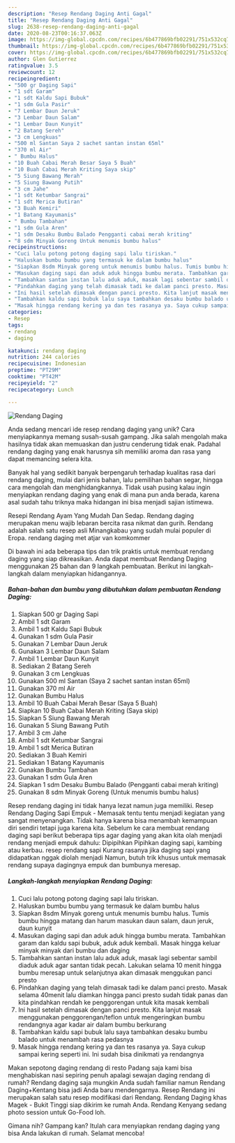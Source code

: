 ```yaml
---
description: "Resep Rendang Daging Anti Gagal"
title: "Resep Rendang Daging Anti Gagal"
slug: 2638-resep-rendang-daging-anti-gagal
date: 2020-08-23T00:16:37.063Z
image: https://img-global.cpcdn.com/recipes/6b477869bfb02291/751x532cq70/rendang-daging-foto-resep-utama.jpg
thumbnail: https://img-global.cpcdn.com/recipes/6b477869bfb02291/751x532cq70/rendang-daging-foto-resep-utama.jpg
cover: https://img-global.cpcdn.com/recipes/6b477869bfb02291/751x532cq70/rendang-daging-foto-resep-utama.jpg
author: Glen Gutierrez
ratingvalue: 3.5
reviewcount: 12
recipeingredient:
- "500 gr Daging Sapi"
- "1 sdt Garam"
- "1 sdt Kaldu Sapi Bubuk"
- "1 sdm Gula Pasir"
- "7 Lembar Daun Jeruk"
- "3 Lembar Daun Salam"
- "1 Lembar Daun Kunyit"
- "2 Batang Sereh"
- "3 cm Lengkuas"
- "500 ml Santan Saya 2 sachet santan instan 65ml"
- "370 ml Air"
- " Bumbu Halus"
- "10 Buah Cabai Merah Besar Saya 5 Buah"
- "10 Buah Cabai Merah Kriting Saya skip"
- "5 Siung Bawang Merah"
- "5 Siung Bawang Putih"
- "3 cm Jahe"
- "1 sdt Ketumbar Sangrai"
- "1 sdt Merica Butiran"
- "3 Buah Kemiri"
- "1 Batang Kayumanis"
- " Bumbu Tambahan"
- "1 sdm Gula Aren"
- "1 sdm Desaku Bumbu Balado Pengganti cabai merah kriting"
- "8 sdm Minyak Goreng Untuk menumis bumbu halus"
recipeinstructions:
- "Cuci lalu potong potong daging sapi lalu tiriskan."
- "Haluskan bumbu bumbu yang termasuk ke dalam bumbu halus"
- "Siapkan 8sdm Minyak goreng untuk menumis bumbu halus. Tumis bumbu hingga matang dan harum masukan daun salam, daun jeruk, daun kunyit"
- "Masukan daging sapi dan aduk aduk hingga bumbu merata. Tambahkan garam dan kaldu sapi bubuk, aduk aduk kembali. Masak hingga keluar minyak minyak dari bumbu dan daging"
- "Tambahkan santan instan lalu aduk aduk, masak lagi sebentar sambil diaduk aduk agar santan tidak pecah. Lakukan selama 10 menit hingga bumbu meresap untuk selanjutnya akan dimasak menggukan panci presto"
- "Pindahkan daging yang telah dimasak tadi ke dalam panci presto. Masak selama 40menit lalu diamkan hingga panci presto sudah tidak panas dan kita pindahkan rendah ke penggorengan untuk kita masak kembali"
- "Ini hasil setelah dimasak dengan panci presto. Kita lanjut masak menggunakan penggorengan/teflon untuk mengeringkan bumbu rendangnya agar kadar air dalam bumbu berkurang"
- "Tambahkan kaldu sapi bubuk lalu saya tambahkan desaku bumbu balado untuk menambah rasa pedasnya"
- "Masak hingga rendang kering ya dan tes rasanya ya. Saya cukup sampai kering seperti ini. Ini sudah bisa dinikmati ya rendangnya"
categories:
- Resep
tags:
- rendang
- daging

katakunci: rendang daging 
nutrition: 244 calories
recipecuisine: Indonesian
preptime: "PT29M"
cooktime: "PT42M"
recipeyield: "2"
recipecategory: Lunch

---
```



![Rendang Daging](https://img-global.cpcdn.com/recipes/6b477869bfb02291/751x532cq70/rendang-daging-foto-resep-utama.jpg)

Anda sedang mencari ide resep rendang daging yang unik? Cara menyiapkannya memang susah-susah gampang. Jika salah mengolah maka hasilnya tidak akan memuaskan dan justru cenderung tidak enak. Padahal rendang daging yang enak harusnya sih memiliki aroma dan rasa yang dapat memancing selera kita.

Banyak hal yang sedikit banyak berpengaruh terhadap kualitas rasa dari rendang daging, mulai dari jenis bahan, lalu pemilihan bahan segar, hingga cara mengolah dan menghidangkannya. Tidak usah pusing kalau ingin menyiapkan rendang daging yang enak di mana pun anda berada, karena asal sudah tahu triknya maka hidangan ini bisa menjadi sajian istimewa.

Resepi Rendang Ayam Yang Mudah Dan Sedap. Rendang daging merupakan menu wajib lebaran bercita rasa nikmat dan gurih. Rendang adalah salah satu resep asli Minangkabau yang sudah mulai populer di Eropa. rendang daging met atjar van komkommer


Di bawah ini ada beberapa tips dan trik praktis untuk membuat rendang daging yang siap dikreasikan. Anda dapat membuat Rendang Daging menggunakan 25 bahan dan 9 langkah pembuatan. Berikut ini langkah-langkah dalam menyiapkan hidangannya.

<!--inarticleads1-->

##### Bahan-bahan dan bumbu yang dibutuhkan dalam pembuatan Rendang Daging:

1. Siapkan 500 gr Daging Sapi
1. Ambil 1 sdt Garam
1. Ambil 1 sdt Kaldu Sapi Bubuk
1. Gunakan 1 sdm Gula Pasir
1. Gunakan 7 Lembar Daun Jeruk
1. Gunakan 3 Lembar Daun Salam
1. Ambil 1 Lembar Daun Kunyit
1. Sediakan 2 Batang Sereh
1. Gunakan 3 cm Lengkuas
1. Gunakan 500 ml Santan (Saya 2 sachet santan instan 65ml)
1. Gunakan 370 ml Air
1. Gunakan  Bumbu Halus
1. Ambil 10 Buah Cabai Merah Besar (Saya 5 Buah)
1. Siapkan 10 Buah Cabai Merah Kriting (Saya skip)
1. Siapkan 5 Siung Bawang Merah
1. Gunakan 5 Siung Bawang Putih
1. Ambil 3 cm Jahe
1. Ambil 1 sdt Ketumbar Sangrai
1. Ambil 1 sdt Merica Butiran
1. Sediakan 3 Buah Kemiri
1. Sediakan 1 Batang Kayumanis
1. Gunakan  Bumbu Tambahan
1. Gunakan 1 sdm Gula Aren
1. Siapkan 1 sdm Desaku Bumbu Balado (Pengganti cabai merah kriting)
1. Gunakan 8 sdm Minyak Goreng (Untuk menumis bumbu halus)


Resep rendang daging ini tidak hanya lezat namun juga memiliki. Resep Rendang Daging Sapi Empuk - Memasak tentu tentu menjadi kegiatan yang sangat menyenangkan. Tidak hanya karena bisa menambah kemampuan diri sendiri tetapi juga karena kita. Sebelum ke cara membuat rendang daging sapi berikut beberapa tips agar daging yang akan kita olah menjadi rendang menjadi empuk dahulu: Dipipihkan Pipihkan daging sapi, kambing atau kerbau. resep rendang sapi Kurang rasanya jika daging sapi yang didapatkan nggak diolah menjadi Namun, butuh trik khusus untuk memasak rendang supaya dagingnya empuk dan bumbunya meresap. 

<!--inarticleads2-->

##### Langkah-langkah menyiapkan Rendang Daging:

1. Cuci lalu potong potong daging sapi lalu tiriskan.
1. Haluskan bumbu bumbu yang termasuk ke dalam bumbu halus
1. Siapkan 8sdm Minyak goreng untuk menumis bumbu halus. Tumis bumbu hingga matang dan harum masukan daun salam, daun jeruk, daun kunyit
1. Masukan daging sapi dan aduk aduk hingga bumbu merata. Tambahkan garam dan kaldu sapi bubuk, aduk aduk kembali. Masak hingga keluar minyak minyak dari bumbu dan daging
1. Tambahkan santan instan lalu aduk aduk, masak lagi sebentar sambil diaduk aduk agar santan tidak pecah. Lakukan selama 10 menit hingga bumbu meresap untuk selanjutnya akan dimasak menggukan panci presto
1. Pindahkan daging yang telah dimasak tadi ke dalam panci presto. Masak selama 40menit lalu diamkan hingga panci presto sudah tidak panas dan kita pindahkan rendah ke penggorengan untuk kita masak kembali
1. Ini hasil setelah dimasak dengan panci presto. Kita lanjut masak menggunakan penggorengan/teflon untuk mengeringkan bumbu rendangnya agar kadar air dalam bumbu berkurang
1. Tambahkan kaldu sapi bubuk lalu saya tambahkan desaku bumbu balado untuk menambah rasa pedasnya
1. Masak hingga rendang kering ya dan tes rasanya ya. Saya cukup sampai kering seperti ini. Ini sudah bisa dinikmati ya rendangnya


Makan sepotong daging rendang di resto Padang saja kami bisa menghabiskan nasi sepiring penuh apalagi sewajan daging rendang di rumah? Rendang daging saja mungkin Anda sudah familiar namun Rendang Daging+Kentang bisa jadi Anda baru mendengarnya. Resep Rendang ini merupakan salah satu resep modifikasi dari Rendang. Rendang Daging khas Magek - Bukit Tinggi siap dikirim ke rumah Anda. Rendang Kenyang sedang photo session untuk Go-Food loh. 

Gimana nih? Gampang kan? Itulah cara menyiapkan rendang daging yang bisa Anda lakukan di rumah. Selamat mencoba!
